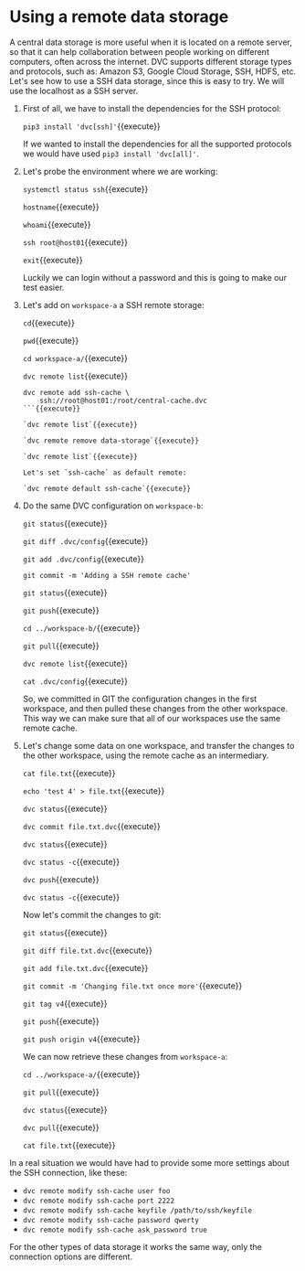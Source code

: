 # Using a remote data storage

A central data storage is more useful when it is located on a remote
server, so that it can help collaboration between people working on
different computers, often across the internet. DVC supports different
storage types and protocols, such as: Amazon S3, Google Cloud Storage,
SSH, HDFS, etc. Let's see how to use a SSH data storage, since this is
easy to try. We will use the localhost as a SSH server.

1. First of all, we have to install the dependencies for the SSH
   protocol:
   
   `pip3 install 'dvc[ssh]'`{{execute}}
   
   If we wanted to install the dependencies for all the supported
   protocols we would have used `pip3 install 'dvc[all]'`.
   
2. Let's probe the environment where we are working:

   `systemctl status ssh`{{execute}}
   
   `hostname`{{execute}}
   
   `whoami`{{execute}}
   
   `ssh root@host01`{{execute}}
   
   `exit`{{execute}}
   
   Luckily we can login without a password and this is going to make
   our test easier.
   
3. Let's add on `workspace-a` a SSH remote storage:

   `cd`{{execute}}
   
   `pwd`{{execute}}
   
   `cd workspace-a/`{{execute}}
   
   `dvc remote list`{{execute}}
   
   ```
   dvc remote add ssh-cache \
       ssh://root@host01:/root/central-cache.dvc
   ```{{execute}}

   `dvc remote list`{{execute}}
   
   `dvc remote remove data-storage`{{execute}}
   
   `dvc remote list`{{execute}}
   
   Let's set `ssh-cache` as default remote:
   
   `dvc remote default ssh-cache`{{execute}}
   
4. Do the same DVC configuration on `workspace-b`:

   `git status`{{execute}}
   
   `git diff .dvc/config`{{execute}}
   
   `git add .dvc/config`{{execute}}
   
   `git commit -m 'Adding a SSH remote cache'`
   
   `git status`{{execute}}
   
   `git push`{{execute}}
   
   `cd ../workspace-b/`{{execute}}
   
   `git pull`{{execute}}
   
   `dvc remote list`{{execute}}
   
   `cat .dvc/config`{{execute}}
   
   So, we committed in GIT the configuration changes in the first
   workspace, and then pulled these changes from the other workspace.
   This way we can make sure that all of our workspaces use the same
   remote cache.
   
5. Let's change some data on one workspace, and transfer the changes
   to the other workspace, using the remote cache as an intermediary.
   
   `cat file.txt`{{execute}}
   
   `echo 'test 4' > file.txt`{{execute}}
   
   `dvc status`{{execute}}
   
   `dvc commit file.txt.dvc`{{execute}}
   
   `dvc status`{{execute}}
   
   `dvc status -c`{{execute}}
   
   `dvc push`{{execute}}
   
   `dvc status -c`{{execute}}
   
   Now let's commit the changes to git:
   
   `git status`{{execute}}
   
   `git diff file.txt.dvc`{{execute}}
   
   `git add file.txt.dvc`{{execute}}
   
   `git commit -m 'Changing file.txt once more'`{{execute}}
   
   `git tag v4`{{execute}}
   
   `git push`{{execute}}
   
   `git push origin v4`{{execute}}
   
   We can now retrieve these changes from `workspace-a`:
   
   `cd ../workspace-a/`{{execute}}
   
   `git pull`{{execute}}
   
   `dvc status`{{execute}}
   
   `dvc pull`{{execute}}
   
   `cat file.txt`{{execute}}


In a real situation we would have had to provide some more settings
about the SSH connection, like these:
- `dvc remote modify ssh-cache user foo`
- `dvc remote modify ssh-cache port 2222`
- `dvc remote modify ssh-cache keyfile /path/to/ssh/keyfile`
- `dvc remote modify ssh-cache password qwerty`
- `dvc remote modify ssh-cache ask_password true`

For the other types of data storage it works the same way, only the
connection options are different.
